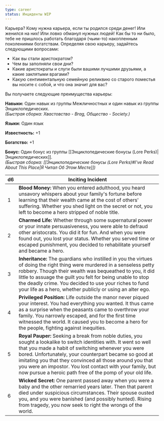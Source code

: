 ```yaml
---
type: career
status: Инциденты WIP
---
```

Карьера? Кому нужна карьера, если ты родился среди денег! Или женился на них! Или ловко обманул нужных людей! Как бы то ни было, тебе не пришлось работать благодаря (чьим-то) накопленным поколениями богатствам. Определяя свою карьеру, задайтесь следующими вопросами:

- Как вы стали аристократом?    
- Чем вы заполняли свои дни?    
- Какие аристократы и слуги были вашими лучшими друзьями, а какие заклятыми врагами?    
- Какую сентиментальную семейную реликвию со старого поместья вы носите с собой, и что она значит для вас?

Вы получаете следующие преимущества карьеры:

**Навыки:** Один навык из группы Межличностных и один навык из группы Энциклопедических.  
_(Быстрая сборка: Хвастовство - Brag, Общество - Society.)_

**Языки:** Один язык

**Известность:** +1

**Богатство:** +1

**Бонус:** Один бонус из группы [[Энциклопедические бонусы (Lore Perks)|Энциклопедических]].  
_(Быстрая сборка: [[Энциклопедические бонусы (Lore Perks)#I've Read About This Place\|Я Читал Об Этом Месте]])_

| d6  | Inciting Incident                                                                                                                                                                                                                                                                                                                                                                                                         |
| --- | ------------------------------------------------------------------------------------------------------------------------------------------------------------------------------------------------------------------------------------------------------------------------------------------------------------------------------------------------------------------------------------------------------------------------- |
| 1   | **Blood Money:** When you entered adulthood, you heard unsavory whispers about your family's fortune before learning that their wealth came at the cost of others' suffering. Whether you shed light on the secret or not, you left to become a hero stripped of noble title.                                                                                                                                             |
| 2   | **Charmed Life:** Whether through some supernatural power or your innate persuasiveness, you were able to defraud other aristocrats. You did it for fun. And when you were found out, you lost your status. Whether you served time or escaped punishment, you decided to rehabilitate yourself and became a hero.                                                                                                        |
| 3   | **Inheritance:** The guardians who instilled in you the virtues of doing the right thing were murdered in a senseless petty robbery. Though their wealth was bequeathed to you, it did little to assuage the guilt you felt for being unable to stop the deadly crime. You decided to use your riches to fund your life as a hero, whether publicly or using an alter ego.                                                |
| 4   | **Privileged Position:** Life outside the manor never piqued your interest. You had everything you wanted. It thus came as a surprise when the peasants came to overthrow your family. You narrowly escaped, and for the first time witnessed the world. It caused you to become a hero for the people, fighting against inequities.                                                                                      |
| 5   | **Royal Pauper:** Seeking a break from noble duties, you sought a lookalike to switch identities with. It went so well that you made a habit of switching whenever you were bored. Unfortunately, your counterpart became so good at imitating you that they convinced all those around you that you were an impostor. You lost contact with your family, but now pursue a heroic path free of the pomp of your old life. |
| 6   | **Wicked Secret:** One parent passed away when you were a baby and the other remarried years later. Then that parent died under suspicious circumstances. Their spouse ousted you, and you were banished (and possibly hunted). Rising from tragedy, you now seek to right the wrongs of the world.                                                                                                                       |
